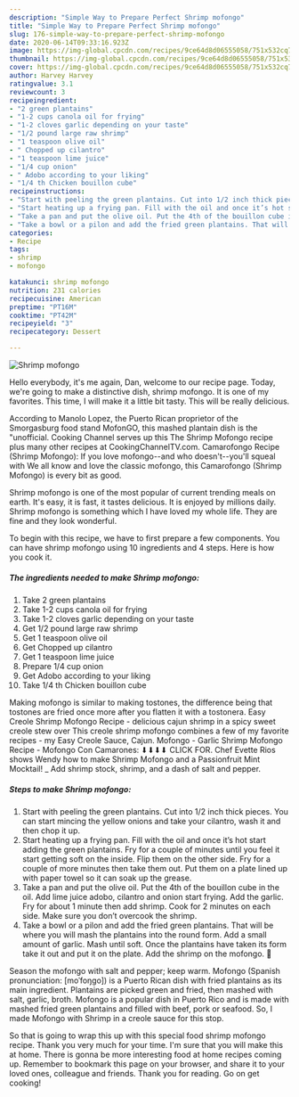 ```yaml
---
description: "Simple Way to Prepare Perfect Shrimp mofongo"
title: "Simple Way to Prepare Perfect Shrimp mofongo"
slug: 176-simple-way-to-prepare-perfect-shrimp-mofongo
date: 2020-06-14T09:33:16.923Z
image: https://img-global.cpcdn.com/recipes/9ce64d8d06555058/751x532cq70/shrimp-mofongo-recipe-main-photo.jpg
thumbnail: https://img-global.cpcdn.com/recipes/9ce64d8d06555058/751x532cq70/shrimp-mofongo-recipe-main-photo.jpg
cover: https://img-global.cpcdn.com/recipes/9ce64d8d06555058/751x532cq70/shrimp-mofongo-recipe-main-photo.jpg
author: Harvey Harvey
ratingvalue: 3.1
reviewcount: 3
recipeingredient:
- "2 green plantains"
- "1-2 cups canola oil for frying"
- "1-2 cloves garlic depending on your taste"
- "1/2 pound large raw shrimp"
- "1 teaspoon olive oil"
- " Chopped up cilantro"
- "1 teaspoon lime juice"
- "1/4 cup onion"
- " Adobo according to your liking"
- "1/4 th Chicken bouillon cube"
recipeinstructions:
- "Start with peeling the green plantains. Cut into 1/2 inch thick pieces. You can start mincing the yellow onions and take your cilantro, wash it and then chop it up."
- "Start heating up a frying pan. Fill with the oil and once it’s hot start adding the green plantains. Fry for a couple of minutes until you feel it start getting soft on the inside. Flip them on the other side. Fry for a couple of more minutes then take them out. Put them on a plate lined up with paper towel so it can soak up the grease."
- "Take a pan and put the olive oil. Put the 4th of the bouillon cube in the oil. Add lime juice adobo, cilantro and onion start frying. Add the garlic. Fry for about 1 minute then add shrimp. Cook for 2 minutes on each side. Make sure you don’t overcook the shrimp."
- "Take a bowl or a pilon and add the fried green plantains. That will be where you will mash the plantains into the round form. Add a small amount of garlic. Mash until soft. Once the plantains have taken its form take it out and put it on the plate. Add the shrimp on the mofongo. 🙂"
categories:
- Recipe
tags:
- shrimp
- mofongo

katakunci: shrimp mofongo 
nutrition: 231 calories
recipecuisine: American
preptime: "PT16M"
cooktime: "PT42M"
recipeyield: "3"
recipecategory: Dessert

---
```



![Shrimp mofongo](https://img-global.cpcdn.com/recipes/9ce64d8d06555058/751x532cq70/shrimp-mofongo-recipe-main-photo.jpg)

Hello everybody, it's me again, Dan, welcome to our recipe page. Today, we're going to make a distinctive dish, shrimp mofongo. It is one of my favorites. This time, I will make it a little bit tasty. This will be really delicious.

According to Manolo Lopez, the Puerto Rican proprietor of the Smorgasburg food stand MofonGO, this mashed plantain dish is the &#34;unofficial. Cooking Channel serves up this The Shrimp Mofongo recipe plus many other recipes at CookingChannelTV.com. Camarofongo Recipe (Shrimp Mofongo): If you love mofongo--and who doesn&#39;t--you&#39;ll squeal with We all know and love the classic mofongo, this Camarofongo (Shrimp Mofongo) is every bit as good.

Shrimp mofongo is one of the most popular of current trending meals on earth. It's easy, it is fast, it tastes delicious. It is enjoyed by millions daily. Shrimp mofongo is something which I have loved my whole life. They are fine and they look wonderful.


To begin with this recipe, we have to first prepare a few components. You can have shrimp mofongo using 10 ingredients and 4 steps. Here is how you cook it.

<!--inarticleads1-->

##### The ingredients needed to make Shrimp mofongo:

1. Take 2 green plantains
1. Take 1-2 cups canola oil for frying
1. Take 1-2 cloves garlic depending on your taste
1. Get 1/2 pound large raw shrimp
1. Get 1 teaspoon olive oil
1. Get  Chopped up cilantro
1. Get 1 teaspoon lime juice
1. Prepare 1/4 cup onion
1. Get  Adobo according to your liking
1. Take 1/4 th Chicken bouillon cube


Making mofongo is similar to making tostones, the difference being that tostones are fried once more after you flatten it with a tostonera. Easy Creole Shrimp Mofongo Recipe - delicious cajun shrimp in a spicy sweet creole stew over This creole shrimp mofongo combines a few of my favorite recipes - my Easy Creole Sauce, Cajun. Mofongo - Garlic Shrimp Mofongo Recipe - Mofongo Con Camarones: ­⬇⬇⬇⬇ CLICK FOR. Chef Evette Rios shows Wendy how to make Shrimp Mofongo and a Passionfruit Mint Mocktail! _ Add shrimp stock, shrimp, and a dash of salt and pepper. 

<!--inarticleads2-->

##### Steps to make Shrimp mofongo:

1. Start with peeling the green plantains. Cut into 1/2 inch thick pieces. You can start mincing the yellow onions and take your cilantro, wash it and then chop it up.
1. Start heating up a frying pan. Fill with the oil and once it’s hot start adding the green plantains. Fry for a couple of minutes until you feel it start getting soft on the inside. Flip them on the other side. Fry for a couple of more minutes then take them out. Put them on a plate lined up with paper towel so it can soak up the grease.
1. Take a pan and put the olive oil. Put the 4th of the bouillon cube in the oil. Add lime juice adobo, cilantro and onion start frying. Add the garlic. Fry for about 1 minute then add shrimp. Cook for 2 minutes on each side. Make sure you don’t overcook the shrimp.
1. Take a bowl or a pilon and add the fried green plantains. That will be where you will mash the plantains into the round form. Add a small amount of garlic. Mash until soft. Once the plantains have taken its form take it out and put it on the plate. Add the shrimp on the mofongo. 🙂


Season the mofongo with salt and pepper; keep warm. Mofongo (Spanish pronunciation: [moˈfoŋɡo]) is a Puerto Rican dish with fried plantains as its main ingredient. Plantains are picked green and fried, then mashed with salt, garlic, broth. Mofongo is a popular dish in Puerto Rico and is made with mashed fried green plantains and filled with beef, pork or seafood. So, I made Mofongo with Shrimp in a creole sauce for this stop. 

So that is going to wrap this up with this special food shrimp mofongo recipe. Thank you very much for your time. I'm sure that you will make this at home. There is gonna be more interesting food at home recipes coming up. Remember to bookmark this page on your browser, and share it to your loved ones, colleague and friends. Thank you for reading. Go on get cooking!
